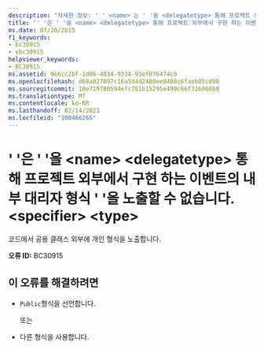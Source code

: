 ```yaml
---
description: "자세한 정보: ' ' <name> 는 ' '을 <delegatetype> 통해 프로젝트 외부에서 구현 하는 이벤트의 내부 대리자 형식 ' '을 노출할 수 없습니다. <specifier> <type>"
title: "' '은 ' '을 <name> <delegatetype> 통해 프로젝트 외부에서 구현 하는 이벤트의 내부 대리자 형식 ' '을 노출할 수 없습니다. <specifier> <type>"
ms.date: 07/20/2015
f1_keywords:
- bc30915
- vbc30915
helpviewer_keywords:
- BC30915
ms.assetid: 9e6cc2bf-1d06-4034-9334-93ef076474c0
ms.openlocfilehash: d68a027097c16a5d4d2480ee8408c6faeb85cd90
ms.sourcegitcommit: 10e719780594efc781b15295e499c66f316068b8
ms.translationtype: MT
ms.contentlocale: ko-KR
ms.lasthandoff: 02/14/2021
ms.locfileid: "100466265"
---
```

# <a name="name-cannot-expose-the-underlying-delegate-type-delegatetype-of-the-event-it-is-implementing-outside-the-project-through-specifier-type"></a>' '은 ' '을 \<name> \<delegatetype> 통해 프로젝트 외부에서 구현 하는 이벤트의 내부 대리자 형식 ' '을 노출할 수 없습니다. \<specifier> \<type>

코드에서 공용 클래스 외부에 개인 형식을 노출합니다.  
  
 **오류 ID:** BC30915  
  
## <a name="to-correct-this-error"></a>이 오류를 해결하려면  
  
- `Public`형식을 선언합니다.  
  
     또는  
  
- 다른 형식을 사용합니다.
